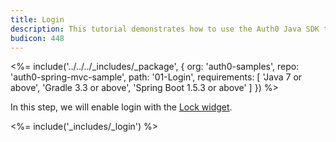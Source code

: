 ```yaml
---
title: Login
description: This tutorial demonstrates how to use the Auth0 Java SDK to add authentication to your Java Spring web app
budicon: 448
---
```


<%= include('../../../_includes/_package', {
  org: 'auth0-samples',
  repo: 'auth0-spring-mvc-sample',
  path: '01-Login',
  requirements: [
    'Java 7 or above',
    'Gradle 3.3 or above',
    'Spring Boot 1.5.3 or above'
  ]
}) %>

In this step, we will enable login with the [Lock widget](/libraries/lock).

<%= include('_includes/_login') %>
